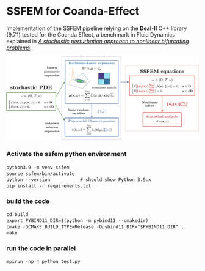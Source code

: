 # SSFEM for Coanda-Effect

Implementation of the SSFEM pipeline relying on the __Deal-II__ C++ library (9.7.1) tested for the Coanda Effect, a benchmark in Fluid Dynamics explained in [_A stochastic perturbation approach to nonlinear bifurcating problems_](https://arxiv.org/abs/2402.16803).

![pipeline](./pipeline.png)

### Activate the ssfem python environment

```
python3.9 -m venv ssfem
source ssfem/bin/activate
python --version           # should show Python 3.9.x
pip install -r requirements.txt
```

### build the code

```
cd build
export PYBIND11_DIR=$(python -m pybind11 --cmakedir)
cmake -DCMAKE_BUILD_TYPE=Release -Dpybind11_DIR="$PYBIND11_DIR" ..
make
```

### run the code in parallel

```
mpirun -np 4 python test.py
```